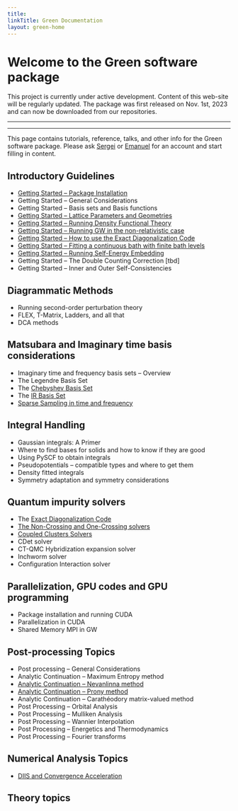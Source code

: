 ```yaml
---
title: 
linkTitle: Green Documentation
layout: green-home
---
```


# Welcome to the Green software package

This project is currently under active development. Content of this web-site will be
regularly updated. The package was first released on Nov. 1st, 2023 and can now be downloaded from our repositories.

<hr>
<hr>

This page contains tutorials, reference, talks, and other info for the
Green software package. Please ask [Sergei](mailto:siskakov@umich.edu)
or [Emanuel](Mailto:egull@umich.edu) for an account and start filling in
content.

## Introductory Guidelines

-   [Getting Started – Package
    Installation](/docs/installation "wikilink")
-   Getting Started – General Considerations
-   Getting Started – Basis sets and Basis functions
-   [Getting Started – Lattice Parameters and
    Geometries](/docs/getting-started/lattice "wikilink")
-   [Getting Started – Running Density Functional
    Theory](/docs/legacy/running_density_functional_theory "wikilink")
-   [Getting Started – Running GW in the non-relativistic
    case](/docs/legacy/running_gw_in_the_non-relativistic_case "wikilink")
-   [Getting Started – How to use the Exact Diagonalization
    Code](/docs/legacy/how_to_use_the_exact_diagonalization_code "wikilink")
-   [Getting Started – Fitting a continuous bath with finite bath
    levels](/docs/legacy/fitting_a_continuous_bath_with_finite_bath_levels "wikilink")
-   [Getting Started – Running Self-Energy
    Embedding](/docs/legacy/running_self-energy_embedding "wikilink")
-   Getting Started – The Double Counting Correction \[tbd\]
-   Getting Started – Inner and Outer Self-Consistencies

## Diagrammatic Methods

-   Running second-order perturbation theory
-   FLEX, T-Matrix, Ladders, and all that
-   DCA methods

## Matsubara and Imaginary time basis considerations

-   Imaginary time and frequency basis sets – Overview
-   The Legendre Basis Set
-   The [Chebyshev Basis Set](/docs/tutorials/matsubara-and-imaginary-time/chebyshev_basis_set "wikilink")
-   The [IR Basis Set](/docs/tutorials/matsubara-and-imaginary-time/ir_basis_set "wikilink")
-   [Sparse Sampling in time and
    frequency](/docs/tutorials/matsubara-and-imaginary-time/sparse_sampling_in_time_and_frequency "wikilink")

## Integral Handling

-   Gaussian integrals: A Primer
-   Where to find bases for solids and how to know if they are good
-   Using PySCF to obtain integrals
-   Pseudopotentials – compatible types and where to get them
-   Density fitted integrals
-   Symmetry adaptation and symmetry considerations

## Quantum impurity solvers

-   The [Exact Diagonalization
    Code](/docs/legacy/how_to_use_the_exact_diagonalization_code "wikilink")
-   [The Non-Crossing and One-Crossing
    solvers](/docs/tutorials/solvers/the_non-crossing_and_one-crossing_solvers "wikilink")
-   [Coupled Clusters Solvers](/docs/tutorials/solvers/coupled_clusters_solvers "wikilink")
-   CDet solver
-   CT-QMC Hybridization expansion solver
-   Inchworm solver
-   Configuration Interaction solver

## Parallelization, GPU codes and GPU programming

-   Package installation and running CUDA
-   Parallelization in CUDA
-   Shared Memory MPI in GW

## Post-processing Topics

-   Post processing – General Considerations
-   Analytic Continuation – Maximum Entropy method
-   [Analytic Continuation – Nevanlinna
    method](/docs/tutorials/analytic_continuation_nevanlinna_method "wikilink")
-   [Analytic Continuation – Prony
    method](/docs/tutorials/analytic_continuation_prony_method "wikilink")
-   Analytic Continuation – Carathéodory matrix-valued method
-   Post Processing – Orbital Analysis
-   Post Processing – Mulliken Analysis
-   Post Processing – Wannier Interpolation
-   Post Processing – Energetics and Thermodynamics
-   Post Processing – Fourier transforms

## Numerical Analysis Topics

-   [DIIS and Convergence
    Acceleration](/docs/tutorials/diis_and_convergence_acceleration "wikilink")

## Theory topics

